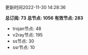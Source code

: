 更新时间2022-11-30 14:28:36

**总订阅: 73**
**总节点: 1056**
**有效节点: 283**
- trojan节点: 48
- v2ray节点: 195
- ss节点: 30
- ssr节点: 10
